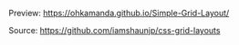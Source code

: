 Preview: https://ohkamanda.github.io/Simple-Grid-Layout/

Source: https://github.com/iamshaunjp/css-grid-layouts
